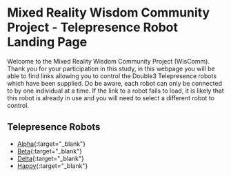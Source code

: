 ﻿# Mixed Reality Wisdom Community Project - Telepresence Robot Landing Page

Welcome to the Mixed Reality Wisdom Community Project (WisComm). Thank you for your participation in this study, in this webpage you will be able to find links allowing you to control the Double3 Telepresence robots which have been supplied. 
Do be aware, each robot can only be connected to by one individual at a time. If the link to a robot fails to load, it is likely that this robot is already in use and you will need to select a different robot to control.

## Telepresence Robots

* [Alpha](https://drive.doublerobotics.com/?tls=b8uwsXfCinNaB6N50ENQXl26b){:target="_blank"}
* [Beta](https://drive.doublerobotics.com/?tls=h76mHScBlX0kICvbww8faUr7H){:target="_blank"}
* [Delta](https://drive.doublerobotics.com/?tls=gCBRTXy2uqDIaDO0AvViwUP9s){:target="_blank"}
* [Happy](https://drive.doublerobotics.com/?tls=6WQYaPRfOHfnruuZaJ4R7piGF){:target="_blank"}

